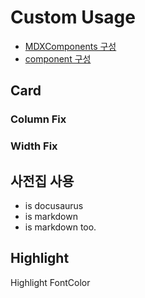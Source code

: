 ---
---
# Custom Usage
* [MDXComponents 구성](https://github.com/4Tel/4Tel.github.io/blob/main/src/theme/MDXComponents.tsx)
* [component 구성](https://github.com/4Tel/4Tel.github.io/tree/main/src/components)
## Card
### Column Fix
<ColumnSection columns={3}>
  <Card
    title='test'
    to="./Custom"
    text='123sdfasdfdsafasdfasfsdafasdff'/>
  <Card
    title="test2"
    to="./Custom"
  />
  <Card
    title="test3"
    to="./Custom"
  />
  <Card
    title="test4"
    to="./Custom"
  />
</ColumnSection>

### Width Fix
<WidthSection width='200px'>
  <Card
    title='test'
    to="./Custom"
    text='123sdfasdfdsafasdfasfsdafasdff'/>
  <Card
    title="test2"
    to="./Custom"
  />
  <Card
    title="test3"
    to="./Custom"
  />
  <Card
    title="test4"
    to="./Custom"
  />
</WidthSection>

## <Glossary id="Glossary">사전집 사용</Glossary>
* <Glossary id="docusaurus"></Glossary> is docusaurus
* <Glossary id="markdown"/> is markdown
* <Glossary id="markdown" text="another text"/> is markdown too.

## Highlight
<Highlight back='blue'>Highlight</Highlight>
<FontColor font='red'>FontColor</FontColor>
